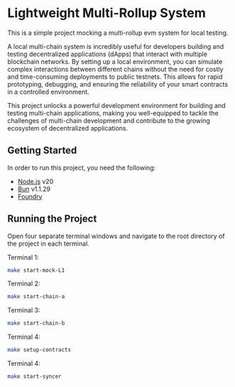 # Lightweight Multi-Rollup System

This is a simple project mocking a multi-rollup evm system for local testing.

A local multi-chain system is incredibly useful for developers building and testing decentralized applications (dApps) that interact with multiple blockchain networks. By setting up a local environment, you can simulate complex interactions between different chains without the need for costly and time-consuming deployments to public testnets. This allows for rapid prototyping, debugging, and ensuring the reliability of your smart contracts in a controlled environment.

This project unlocks a powerful development environment for building and testing multi-chain applications, making you well-equipped to tackle the challenges of multi-chain development and contribute to the growing ecosystem of decentralized applications.

## Getting Started

In order to run this project, you need the following:

- [Node.js](https://nodejs.org/en/download/package-manager) v20
- [Bun](https://bun.sh/docs/installation) v1.1.29
- [Foundry](https://book.getfoundry.sh/getting-started/installation)

## Running the Project

Open four separate terminal windows and navigate to the root directory of the project in each terminal.

Terminal 1:

```bash
make start-mock-L1
```

Terminal 2:

```bash
make start-chain-a
```

Terminal 3:

```bash
make start-chain-b
```

Terminal 4:

```bash
make setup-contracts
```

Terminal 4:

```bash
make start-syncer
```
